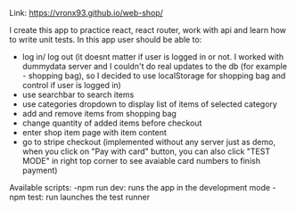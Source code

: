 Link: https://vronx93.github.io/web-shop/

I create this app to practice react, react router, work with api and learn how to write unit tests.
In this app user should be able to:
- log in/ log out (it doesnt matter if user is logged in or not. I worked with dummydata server and I couldn't do real updates to the db (for example - shopping bag), so I decided to use localStorage for shopping bag and control if user is logged in)
- use searchbar to search items
- use categories dropdown to display list of items of selected category
- add and remove items from shopping bag
- change quantity of added items before checkout
- enter shop item page with item content
- go to stripe checkout (implemented without any server just as demo, when you click on "Pay with card" button, you can also click "TEST MODE" in right top corner to see avaiable card numbers to finish payment)

Available scripts:
-npm run dev:
  runs the app in the development mode
-npm test:
  run launches the test runner
